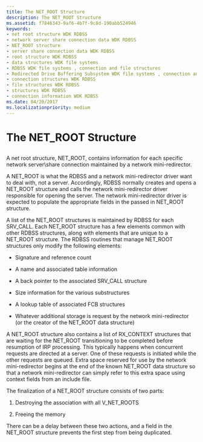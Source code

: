 ```yaml
---
title: The NET_ROOT Structure
description: The NET_ROOT Structure
ms.assetid: f7846343-9af6-4b7f-9c8d-190abb524946
keywords:
- net root structure WDK RDBSS
- network server share connection data WDK RDBSS
- NET_ROOT structure
- server share connection data WDK RDBSS
- root structure WDK RDBSS
- data structures WDK file systems
- RDBSS WDK file systems , connection and file structures
- Redirected Drive Buffering Subsystem WDK file systems , connection and file structures
- connection structures WDK RDBSS
- file structures WDK RDBSS
- structures WDK RDBSS
- connection information WDK RDBSS
ms.date: 04/20/2017
ms.localizationpriority: medium
---
```


# The NET_ROOT Structure


## <span id="ddk_the_net_root_structure_if"></span><span id="DDK_THE_NET_ROOT_STRUCTURE_IF"></span>


A net root structure, NET_ROOT, contains information for each specific network server\\share connection maintained by a network mini-redirector.

A NET_ROOT is what the RDBSS and a network mini-redirector driver want to deal with, not a server. Accordingly, RDBSS normally creates and opens a NET_ROOT structure and calls the network mini-redirector driver responsible for opening the server. The network mini-redirector driver is expected to populate the appropriate fields in the passed in NET_ROOT structure.

A list of the NET_ROOT structures is maintained by RDBSS for each SRV_CALL. Each NET_ROOT structure has a few elements common with other RDBSS structures, along with elements that are unique to a NET_ROOT structure. The RDBSS routines that manage NET_ROOT structures only modify the following elements:

-   Signature and reference count

-   A name and associated table information

-   A back pointer to the associated SRV_CALL structure

-   Size information for the various substructures

-   A lookup table of associated FCB structures

-   Whatever additional storage is request by the network mini-redirector (or the creator of the NET_ROOT data structure)

A NET_ROOT structure also contains a list of RX_CONTEXT structures that are waiting for the NET_ROOT transitioning to be completed before resumption of IRP processing. This typically happens when concurrent requests are directed at a server. One of these requests is initiated while the other requests are queued. Extra space reserved for use by the network mini-redirector begins at the end of the known NET_ROOT data structure so that a network mini-redirector can simply refer to this extra space using context fields from an include file.

The finalization of a NET_ROOT structure consists of two parts:

1.  Destroying the association with all V_NET_ROOTS

2.  Freeing the memory

There can be a delay between these two actions, and a field in the NET_ROOT structure prevents the first step from being duplicated.

 

 





